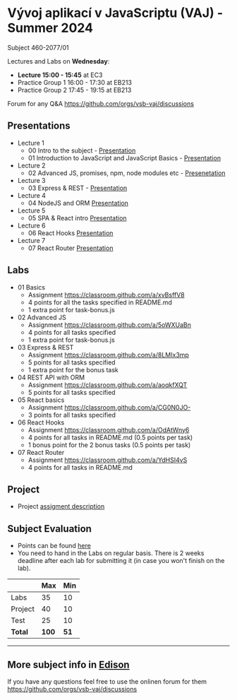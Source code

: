 # Vývoj aplikací v JavaScriptu (VAJ) - Summer 2024 
Subject 460-2077/01

Lectures and Labs on **Wednesday**:
- **Lecture 15:00 - 15:45** at EC3
- Practice Group 1 16:00 - 17:30 at EB213
- Practice Group 2 17:45 - 19:15 at EB213

Forum for any Q&A https://github.com/orgs/vsb-vaj/discussions

## Presentations 
- Lecture 1
  - 00 Intro to the subject - [Presentation](https://docs.google.com/presentation/d/1GlDydD61GIHvkAHEFH1rExSrGR8U-38xbO6IQXSD90M/edit?usp=sharing)
  - 01 Introduction to JavaScript and JavaScript Basics - [Presentation](https://docs.google.com/presentation/d/1OXI6oPNCKNX3ADz8KXPW_S6qKiNnV0u-hbpg_DzxZaA/edit?usp=sharing)
- Lecture 2
  - 02 Advanced JS, promises, npm, node modules etc - [Presenetation](https://docs.google.com/presentation/d/118DjUf3Ynmq6LGW1L3mp9nzXY5j7XtkCW84WGoYYEAY/edit?usp=sharing)
- Lecture 3
  - 03 Express & REST - [Presentation](https://docs.google.com/presentation/d/1iUFTXVIzONv5alfCwgmMWJnmmacjJcHb9ivJED_UxEY/edit?usp=sharing)
- Lecture 4 
  - 04 NodeJS and ORM [Presentation](https://docs.google.com/presentation/d/1S8e92IURpWo8iBQlWF0e0XqEShb3GzdSB_IOOqEGlHw/edit?usp=sharing)
- Lecture 5 
  - 05 SPA & React intro [Presentation](https://docs.google.com/presentation/d/1O4iL9_6X4dKII7hQ4_tM98E4mKiF7LeLFQZ6VcsmRlA/edit?usp=sharing)
- Lecture 6
  - 06 React Hooks [Presentation](https://docs.google.com/presentation/d/1T9npQDbqJO1ew2f7yuCR_EQTrmkUtvTi9Q2xC2MKVnk/edit?usp=sharing)
- Lecture 7
  - 07 React Router [Presentation](https://docs.google.com/presentation/d/1ZVbaUCnCnRyFpzrvAwOM902g-6JtJdi5EyigznZ-i0s/edit?usp=sharing)

## Labs
- 01 Basics
  - Assignment https://classroom.github.com/a/xvBsffV8
  - 4 points for all the tasks specified in README.md
  - 1 extra point for task-bonus.js
- 02 Advanced JS
  - Assignment https://classroom.github.com/a/5oWXUaBn
  - 4 points for all tasks specified
  - 1 extra point for task-bonus.js
- 03 Express & REST
  - Assignment https://classroom.github.com/a/8LMIx3mp
  - 5 points for all tasks specified
  - 1 extra point for the bonus task
- 04 REST API with ORM 
  - Assignment https://classroom.github.com/a/aoqkfXQT
  - 5 points for all tasks specified 
- 05 React basics 
  - Assignment https://classroom.github.com/a/CG0N0JO-
  - 3 points for all tasks specified
- 06 React Hooks
  - Assignment https://classroom.github.com/a/OdAtWny6
  - 4 points for all tasks in README.md (0.5 points per task)
  - 1 bonus point for the 2 bonus tasks (0.5 points per task)
- 07 React Router
  - Assignment https://classroom.github.com/a/YdHSI4vS
  - 4 points for all tasks in README.md 

## Project
- Project [assigment description](https://docs.google.com/document/d/1mbYYzY0j7Xq8KX8a2ei2_Ta1AQUWpfcpD0tORZt8AD4/edit?usp=sharing)

## Subject Evaluation
- Points can be found [here](https://docs.google.com/spreadsheets/d/1tV0mLQRPMDT1bN1Dn10C6cDazUTHB36_c8oXS4CTTH4/edit?usp=sharing)
- You need to hand in the Labs on regular basis. There is 2 weeks deadline after each lab for submitting it (in case you won't finish on the lab). 

|           | Max     | Min    |
|-----------|---------|--------|
| Labs      |    35   |   10   |
| Project   |    40   |   10   |
| Test      |    25   |   10   |
| **Total** | **100** | **51** |

------------------------
## More subject info in [Edison](https://edison.sso.vsb.cz/cz.vsb.edison.edu.study.prepare.web/SubjectVersion.faces?version=460-2077/01&studyPlanId=24376&locale=cs)

If you have any questions feel free to use the onlinen forum for them https://github.com/orgs/vsb-vaj/discussions
